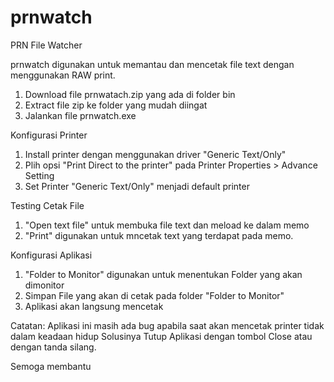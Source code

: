 # prnwatch
PRN File Watcher

prnwatch digunakan untuk memantau dan mencetak file text dengan menggunakan RAW print.

1. Download file prnwatach.zip yang ada di folder bin
2. Extract file zip ke folder yang mudah diingat
3. Jalankan file prnwatch.exe

Konfigurasi Printer
1. Install printer dengan menggunakan driver "Generic Text/Only"
2. Plih opsi "Print Direct to the printer" pada Printer Properties > Advance Setting
3. Set Printer "Generic Text/Only" menjadi default printer
 
Testing Cetak File
1. "Open text file" untuk membuka file text dan meload ke dalam memo
2. "Print" digunakan untuk mncetak text yang terdapat pada memo.
 
Konfigurasi Aplikasi
1. "Folder to Monitor" digunakan untuk menentukan Folder yang akan dimonitor
2. Simpan File yang akan di cetak pada folder "Folder to Monitor"
3. Aplikasi akan langsung mencetak 

Catatan:
Aplikasi ini masih ada bug apabila saat akan mencetak printer tidak dalam keadaan hidup
Solusinya Tutup Aplikasi dengan tombol Close atau dengan tanda silang.

Semoga membantu
